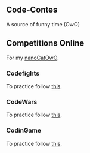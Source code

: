 ## Code-Contes
A source of funny time (OwO)

## Competitions Online
For my [nanoCatOwO](github.com/nanoCatOWO).

### Codefights
To practice follow [this](http://codefights.com).

### CodeWars
To practice follow [this](http://codewars.com).

### CodinGame
To practice follow [this](https://www.codingame.com/).

